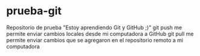 # prueba-git
Repositorio de prueba "Estoy aprendiendo Git y GitHub ;)"
git push me permite enviar cambios locales desde mi computadora a GitHub
git pull me permite enviar cambios que se agregaron en el repositorio remoto a mi computadora
